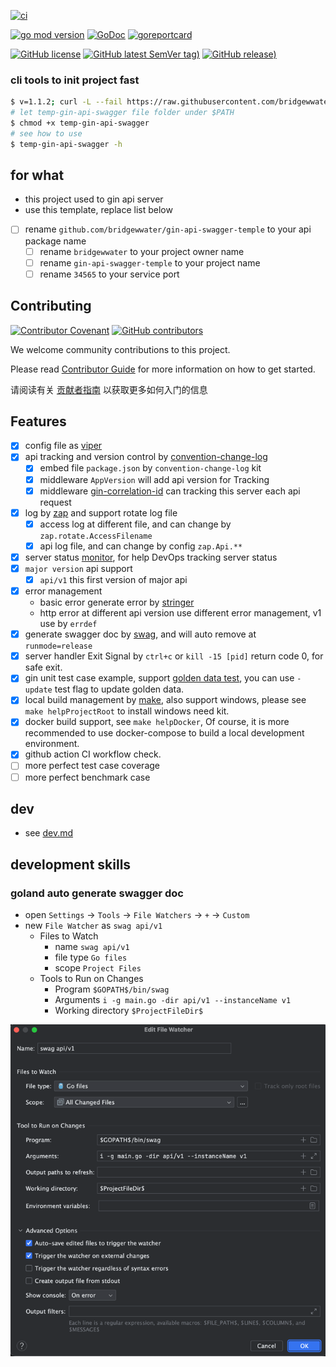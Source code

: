 [![ci](https://github.com/bridgewwater/gin-api-swagger-temple/actions/workflows/ci.yml/badge.svg)](https://github.com/bridgewwater/gin-api-swagger-temple/actions/workflows/ci.yml)

[![go mod version](https://img.shields.io/github/go-mod/go-version/bridgewwater/gin-api-swagger-temple?label=go.mod)](https://github.com/bridgewwater/gin-api-swagger-temple)
[![GoDoc](https://godoc.org/github.com/bridgewwater/gin-api-swagger-temple?status.png)](https://godoc.org/github.com/bridgewwater/gin-api-swagger-temple)
[![goreportcard](https://goreportcard.com/badge/github.com/bridgewwater/gin-api-swagger-temple)](https://goreportcard.com/report/github.com/bridgewwater/gin-api-swagger-temple)

[![GitHub license](https://img.shields.io/github/license/bridgewwater/gin-api-swagger-temple)](https://github.com/bridgewwater/gin-api-swagger-temple)
[![GitHub latest SemVer tag)](https://img.shields.io/github/v/tag/bridgewwater/gin-api-swagger-temple)](https://github.com/bridgewwater/gin-api-swagger-temple/tags)
[![GitHub release)](https://img.shields.io/github/v/release/bridgewwater/gin-api-swagger-temple)](https://github.com/bridgewwater/gin-api-swagger-temple/releases)

### cli tools to init project fast

```bash
$ v=1.1.2; curl -L --fail https://raw.githubusercontent.com/bridgewwater/gin-api-swagger-temple/v$v/temp-gin-api-swagger -o temp-gin-api-swagger
# let temp-gin-api-swagger file folder under $PATH
$ chmod +x temp-gin-api-swagger
# see how to use
$ temp-gin-api-swagger -h
```

## for what

- this project used to gin api server
- use this template, replace list below
- [ ] rename `github.com/bridgewwater/gin-api-swagger-temple` to your api package name
    - [ ] rename `bridgewwater` to your project owner name
    - [ ] rename `gin-api-swagger-temple` to your project name
    - [ ] rename `34565` to your service port

## Contributing

[![Contributor Covenant](https://img.shields.io/badge/contributor%20covenant-v1.4-ff69b4.svg)](.github/CONTRIBUTING_DOC/CODE_OF_CONDUCT.md)
[![GitHub contributors](https://img.shields.io/github/contributors/bridgewwater/gin-api-swagger-temple)](https://github.com/bridgewwater/gin-api-swagger-temple/graphs/contributors)

We welcome community contributions to this project.

Please read [Contributor Guide](.github/CONTRIBUTING_DOC/CONTRIBUTING.md) for more information on how to get started.

请阅读有关 [贡献者指南](.github/CONTRIBUTING_DOC/zh-CN/CONTRIBUTING.md) 以获取更多如何入门的信息

## Features

- [X] config file as [viper](https://github.com/spf13/viper)
- [X] api tracking and version control
  by [convention-change-log](https://github.com/convention-change/convention-change-log)
    - [X] embed file `package.json` by `convention-change-log` kit
    - [X] middleware `AppVersion` will add api version for Tracking
    - [X] middleware [gin-correlation-id](https://github.com/bar-counter/gin-correlation-id) can tracking this server
      each api request
- [X] log by [zap](https://github.com/uber-go/zap) and support rotate log file
    - [X] access log at different file, and can change by `zap.rotate.AccessFilename`
    - [X] api log file, and can change by config `zap.Api.**`
- [X] server status [monitor](https://github.com/bar-counter/monitor), for help DevOps tracking server status
- [X] `major version` api support
    - [X] `api/v1` this first version of major api
- [X] error management
    - basic error generate error by [stringer](https://pkg.go.dev/golang.org/x/tools/cmd/stringer)
    - http error at different api version use different error management, v1 use by `errdef`
- [X] generate swagger doc by [swag](https://github.com/swaggo/swag), and will auto remove at `runmode=release`
- [X] server handler Exit Signal by `ctrl+c` or `kill -15 [pid]` return code 0, for safe exit.
- [X] gin unit test case example, support [golden data test](https://github.com/sebdah/goldie), you can use `-update`
  test flag to update golden data.
- [X] local build management by [make](https://www.gnu.org/software/make/), also support windows, please
  see `make helpProjectRoot` to install windows need kit.
- [X] docker build support, see `make helpDocker`, Of course, it is more recommended to use docker-compose to build a
  local development environment.
- [X] github action CI workflow check.
- [ ] more perfect test case coverage
- [ ] more perfect benchmark case

## dev

- see [dev.md](doc-dev/dev.md)

## development skills

### goland auto generate swagger doc

- open `Settings` -> `Tools` -> `File Watchers` -> `+` -> `Custom`
- new `File Watcher` as `swag api/v1`
    - Files to Watch
        - name `swag api/v1`
        - file type `Go files`
        - scope `Project Files`
    - Tools to Run on Changes
        - Program `$GOPATH$/bin/swag`
        - Arguments `i -g main.go -dir api/v1 --instanceName v1`
        - Working directory `$ProjectFileDir$`

![](https://github.com/bridgewwater/gin-api-swagger-temple/raw/main/doc/img/goland-swag-auto-v1.png)
